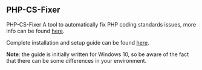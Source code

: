 ## PHP-CS-Fixer 

PHP-CS-Fixer  A  tool  to  automatically  fix  PHP  coding  standards  issues,  more  info  can  be  found  [here](https://www.dropbox.com/referrer_cleansing_redirect?hmac=7QV6QH7hprpQT1m5qiUJVwzqVGzvHCY09uklwo7HDFM%3D&url=http%3A%2F%2Fcs.sensiolabs.org%2F).

Complete installation and setup guide can be found [here](https://www.dropbox.com/s/jtj6kvyd1qh2peg/PHP-CS-Fixer.docx?dl=0).

**Note**: the guide is initially written for Windows 10, so be aware of the fact that there can be some differences in your environment.